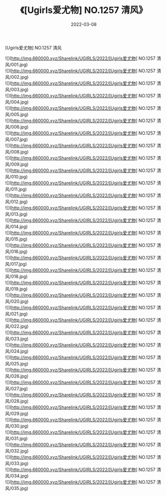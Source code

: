 ﻿---
layout: post
title:  《[Ugirls爱尤物] NO.1257 清风》
date:   2022-03-08
img: http://img.660000.xyz/Sharelink/UGIRLS/2022/[Ugirls爱尤物] NO.1257 清风/000.jpg
categories: [美女, 清纯, 唯美]
---

[Ugirls爱尤物] NO.1257 清风

 ![](http://img.660000.xyz/Sharelink/UGIRLS/2022/[Ugirls爱尤物] NO.1257 清风/001.jpg) <br>![](http://img.660000.xyz/Sharelink/UGIRLS/2022/[Ugirls爱尤物] NO.1257 清风/002.jpg) <br>![](http://img.660000.xyz/Sharelink/UGIRLS/2022/[Ugirls爱尤物] NO.1257 清风/003.jpg) <br>![](http://img.660000.xyz/Sharelink/UGIRLS/2022/[Ugirls爱尤物] NO.1257 清风/004.jpg) <br>![](http://img.660000.xyz/Sharelink/UGIRLS/2022/[Ugirls爱尤物] NO.1257 清风/005.jpg) <br>![](http://img.660000.xyz/Sharelink/UGIRLS/2022/[Ugirls爱尤物] NO.1257 清风/006.jpg) <br>![](http://img.660000.xyz/Sharelink/UGIRLS/2022/[Ugirls爱尤物] NO.1257 清风/007.jpg) <br>![](http://img.660000.xyz/Sharelink/UGIRLS/2022/[Ugirls爱尤物] NO.1257 清风/008.jpg) <br>![](http://img.660000.xyz/Sharelink/UGIRLS/2022/[Ugirls爱尤物] NO.1257 清风/009.jpg) <br>![](http://img.660000.xyz/Sharelink/UGIRLS/2022/[Ugirls爱尤物] NO.1257 清风/010.jpg) <br>![](http://img.660000.xyz/Sharelink/UGIRLS/2022/[Ugirls爱尤物] NO.1257 清风/011.jpg) <br>![](http://img.660000.xyz/Sharelink/UGIRLS/2022/[Ugirls爱尤物] NO.1257 清风/012.jpg) <br>![](http://img.660000.xyz/Sharelink/UGIRLS/2022/[Ugirls爱尤物] NO.1257 清风/013.jpg) <br>![](http://img.660000.xyz/Sharelink/UGIRLS/2022/[Ugirls爱尤物] NO.1257 清风/014.jpg) <br>![](http://img.660000.xyz/Sharelink/UGIRLS/2022/[Ugirls爱尤物] NO.1257 清风/015.jpg) <br>![](http://img.660000.xyz/Sharelink/UGIRLS/2022/[Ugirls爱尤物] NO.1257 清风/016.jpg) <br>![](http://img.660000.xyz/Sharelink/UGIRLS/2022/[Ugirls爱尤物] NO.1257 清风/017.jpg) <br>![](http://img.660000.xyz/Sharelink/UGIRLS/2022/[Ugirls爱尤物] NO.1257 清风/018.jpg) <br>![](http://img.660000.xyz/Sharelink/UGIRLS/2022/[Ugirls爱尤物] NO.1257 清风/019.jpg) <br>![](http://img.660000.xyz/Sharelink/UGIRLS/2022/[Ugirls爱尤物] NO.1257 清风/020.jpg) <br>![](http://img.660000.xyz/Sharelink/UGIRLS/2022/[Ugirls爱尤物] NO.1257 清风/021.jpg) <br>![](http://img.660000.xyz/Sharelink/UGIRLS/2022/[Ugirls爱尤物] NO.1257 清风/022.jpg) <br>![](http://img.660000.xyz/Sharelink/UGIRLS/2022/[Ugirls爱尤物] NO.1257 清风/023.jpg) <br>![](http://img.660000.xyz/Sharelink/UGIRLS/2022/[Ugirls爱尤物] NO.1257 清风/024.jpg) <br>![](http://img.660000.xyz/Sharelink/UGIRLS/2022/[Ugirls爱尤物] NO.1257 清风/025.jpg) <br>![](http://img.660000.xyz/Sharelink/UGIRLS/2022/[Ugirls爱尤物] NO.1257 清风/026.jpg) <br>![](http://img.660000.xyz/Sharelink/UGIRLS/2022/[Ugirls爱尤物] NO.1257 清风/027.jpg) <br>![](http://img.660000.xyz/Sharelink/UGIRLS/2022/[Ugirls爱尤物] NO.1257 清风/028.jpg) <br>![](http://img.660000.xyz/Sharelink/UGIRLS/2022/[Ugirls爱尤物] NO.1257 清风/029.jpg) <br>![](http://img.660000.xyz/Sharelink/UGIRLS/2022/[Ugirls爱尤物] NO.1257 清风/030.jpg) <br>![](http://img.660000.xyz/Sharelink/UGIRLS/2022/[Ugirls爱尤物] NO.1257 清风/031.jpg) <br>![](http://img.660000.xyz/Sharelink/UGIRLS/2022/[Ugirls爱尤物] NO.1257 清风/032.jpg) <br>![](http://img.660000.xyz/Sharelink/UGIRLS/2022/[Ugirls爱尤物] NO.1257 清风/033.jpg) <br>![](http://img.660000.xyz/Sharelink/UGIRLS/2022/[Ugirls爱尤物] NO.1257 清风/034.jpg) <br>![](http://img.660000.xyz/Sharelink/UGIRLS/2022/[Ugirls爱尤物] NO.1257 清风/035.jpg) <br>